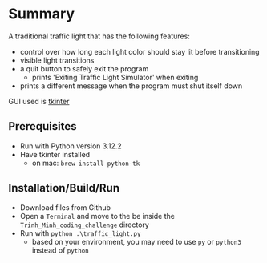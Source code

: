 # Summary
A traditional traffic light that has the following features:
- control over how long each light color should stay lit before transitioning
- visible light transitions
- a quit button to safely exit the program
    - prints 'Exiting Traffic Light Simulator' when exiting
- prints a different message when the program must shut itself down

GUI used is [tkinter](https://docs.python.org/3/library/tkinter.html)

## Prerequisites
- Run with Python version 3.12.2
- Have tkinter installed
    - on mac: `brew install python-tk`

## Installation/Build/Run
- Download files from Github
- Open a `Terminal` and move to the be inside the `Trinh_Minh_coding_challenge` directory
- Run with `python .\traffic_light.py`
    - based on your environment, you may need to use `py` or `python3` instead of `python`
